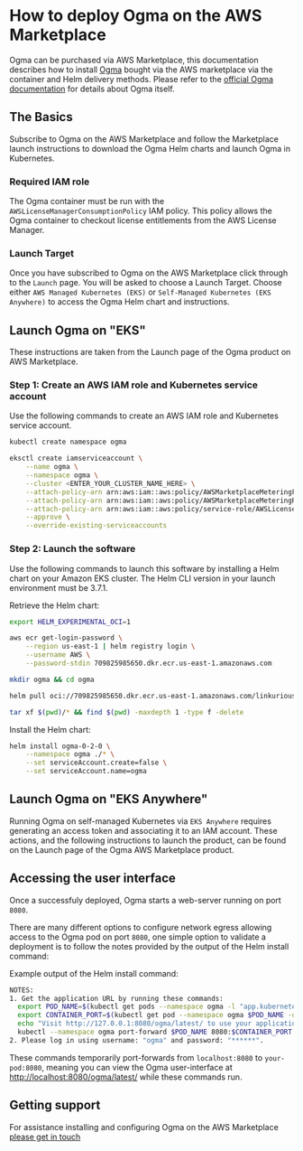 # How to deploy Ogma on the AWS Marketplace

Ogma can be purchased via AWS Marketplace, this documentation describes how to install [Ogma](https://doc.linkurio.us/ogma/latest/) 
bought via the AWS marketplace via the container and Helm delivery methods.
Please refer to the [official Ogma documentation](https://doc.linkurious.com/ogma/latest/) for details about Ogma itself.

## The Basics

Subscribe to Ogma on the AWS Marketplace and follow the Marketplace launch instructions to download the Ogma Helm charts and launch Ogma in Kubernetes.

### Required IAM role

The Ogma container must be run with the `AWSLicenseManagerConsumptionPolicy` IAM policy.
This policy allows the Ogma container to checkout license entitlements from the AWS License Manager.

### Launch Target

Once you have subscribed to Ogma on the AWS Marketplace click through to the `Launch` page. You will be asked to choose a Launch Target.
Choose either `AWS Managed Kubernetes (EKS)` or `Self-Managed Kubernetes (EKS Anywhere)` to access the Ogma Helm chart and instructions.

## Launch Ogma on "EKS"

These instructions are taken from the Launch page of the Ogma product on AWS Marketplace.

### Step 1: Create an AWS IAM role and Kubernetes service account

Use the following commands to create an AWS IAM role and Kubernetes service account.

```sh
kubectl create namespace ogma
```

```sh
eksctl create iamserviceaccount \
    --name ogma \
    --namespace ogma \
    --cluster <ENTER_YOUR_CLUSTER_NAME_HERE> \
    --attach-policy-arn arn:aws:iam::aws:policy/AWSMarketplaceMeteringFullAccess \
    --attach-policy-arn arn:aws:iam::aws:policy/AWSMarketplaceMeteringRegisterUsage \
    --attach-policy-arn arn:aws:iam::aws:policy/service-role/AWSLicenseManagerConsumptionPolicy \
    --approve \
    --override-existing-serviceaccounts
```

### Step 2: Launch the software

Use the following commands to launch this software by installing a Helm chart on your Amazon EKS cluster.
The Helm CLI version in your launch environment must be 3.7.1.

Retrieve the Helm chart:

```sh
export HELM_EXPERIMENTAL_OCI=1

aws ecr get-login-password \
    --region us-east-1 | helm registry login \
    --username AWS \
    --password-stdin 709825985650.dkr.ecr.us-east-1.amazonaws.com

mkdir ogma && cd ogma

helm pull oci://709825985650.dkr.ecr.us-east-1.amazonaws.com/linkurious/ogma --version 0.2.0

tar xf $(pwd)/* && find $(pwd) -maxdepth 1 -type f -delete
```

Install the Helm chart:

```sh
helm install ogma-0-2-0 \
    --namespace ogma ./* \
    --set serviceAccount.create=false \
    --set serviceAccount.name=ogma
```

## Launch Ogma on "EKS Anywhere"

Running Ogma on self-managed Kubernetes via `EKS Anywhere` requires generating an access token and associating it to an IAM account.
These actions, and the following instructions to launch the product, can be found on the Launch page of the Ogma AWS Marketplace product.

## Accessing the user interface

Once a successfuly deployed, Ogma starts a web-server running on port `8080`.

There are many different options to configure network egress allowing access to the Ogma pod on port `8080`, one simple option to validate a deployment is to follow the notes provided by the output of the Helm install command:

Example output of the Helm install command:
```sh
NOTES:
1. Get the application URL by running these commands:
  export POD_NAME=$(kubectl get pods --namespace ogma -l "app.kubernetes.io/name=ogma,app.kubernetes.io/instance=ogma" -o jsonpath="{.items[0].metadata.name}")
  export CONTAINER_PORT=$(kubectl get pod --namespace ogma $POD_NAME -o jsonpath="{.spec.containers[0].ports[0].containerPort}")
  echo "Visit http://127.0.0.1:8080/ogma/latest/ to use your application"
  kubectl --namespace ogma port-forward $POD_NAME 8080:$CONTAINER_PORT
2. Please log in using username: "ogma" and password: "******".
```

These commands temporarily port-forwards from `localhost:8080` to `your-pod:8080`, meaning you can view the Ogma user-interface at <http://localhost:8080/ogma/latest/> while these commands run.

## Getting support

For assistance installing and configuring Ogma on the AWS Marketplace [please get in touch](https://doc.linkurious.com/ogma/latest/contact.html)
